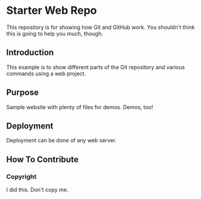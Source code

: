 # Starter Web Repo

This repository is for showing how Git and GitHub work.
You shouldn't think this is going to help you much, though.

## Introduction
This example is to show different parts of the Git repository and various commands using a web project.

## Purpose

Sample website with plenty of files for demos. Demos, too!

## Deployment
Deployment can be done of any web server.

## How To Contribute

### Copyright
I did this. Don't copy me.
